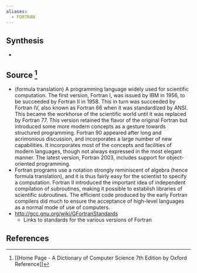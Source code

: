```yaml
---
aliases:
  - FORTRAN
---
```

## Synthesis
- 
## Source [^1]
- (formula translation) A programming language widely used for scientific computation. The first version, Fortran I, was issued by IBM in 1956, to be succeeded by Fortran II in 1958. This in turn was succeeded by Fortran IV, also known as Fortran 66 when it was standardized by ANSI. This became the workhorse of the scientific world until it was replaced by Fortran 77. This version retained the flavor of the original Fortran but introduced some more modern concepts as a gesture towards structured programming. Fortran 90 appeared after long and acrimonious discussion, and incorporates a large number of new capabilities. It incorporates most of the concepts and facilities of modern languages, though not always expressed in the most elegant manner. The latest version, Fortran 2003, includes support for object-oriented programming.
- Fortran programs use a notation strongly reminiscent of algebra (hence formula translation), and it is thus fairly easy for the scientist to specify a computation. Fortran II introduced the important idea of independent compilation of subroutines, making it possible to establish libraries of scientific subroutines. The efficient code produced by the early Fortran compilers did much to ensure the acceptance of high-level languages as a normal mode of use of computers.
- http://gcc.gnu.org/wiki/GFortranStandards
	- Links to standards for the various versions of Fortran
## References

[^1]: [[Home Page - A Dictionary of Computer Science 7th Edition by Oxford Reference]]